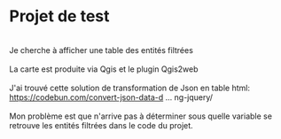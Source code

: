 # Projet de test
<br> Je cherche à afficher une table des entités filtrées </br>
<br> La carte est produite via Qgis et le plugin Qgis2web </br>
<br>J'ai trouvé cette solution de transformation de Json en table html: https://codebun.com/convert-json-data-d … ng-jquery/ </br>
<br>Mon problème est que n'arrive pas à déterminer sous quelle variable se retrouve les entités filtrées dans le code du projet. </br>

